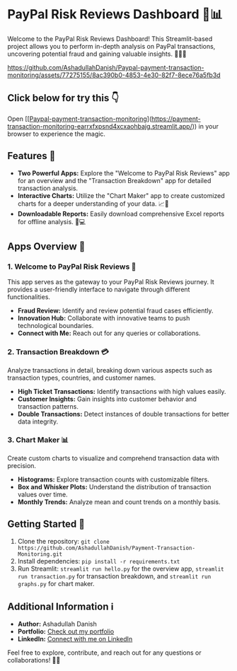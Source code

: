# PayPal Risk Reviews Dashboard 🚀📊

Welcome to the PayPal Risk Reviews Dashboard! This Streamlit-based project allows you to perform in-depth analysis on PayPal transactions, uncovering potential fraud and gaining valuable insights. 🕵️‍♂️💸


https://github.com/AshadullahDanish/Paypal-payment-transaction-monitoring/assets/77275155/8ac390b0-4853-4e30-82f7-8ece76a5fb3d


## Click below for try this 👇 
Open [[[Paypal-payment-transaction-monitoring](https://payment-transaction-monitoring-earrxfxpsnd4xcxaohbajg.streamlit.app)](https://payment-transaction-monitoring-earrxfxpsnd4xcxaohbajg.streamlit.app/)) in your browser to experience the magic.
## Features 🌟

- **Two Powerful Apps:** Explore the "Welcome to PayPal Risk Reviews" app for an overview and the "Transaction Breakdown" app for detailed transaction analysis.
- **Interactive Charts:** Utilize the "Chart Maker" app to create customized charts for a deeper understanding of your data. 📈🎨
- **Downloadable Reports:** Easily download comprehensive Excel reports for offline analysis. 💼💻

## Apps Overview 📱

### 1. Welcome to PayPal Risk Reviews 🎉

This app serves as the gateway to your PayPal Risk Reviews journey. It provides a user-friendly interface to navigate through different functionalities.

- **Fraud Review:** Identify and review potential fraud cases efficiently.
- **Innovation Hub:** Collaborate with innovative teams to push technological boundaries.
- **Connect with Me:** Reach out for any queries or collaborations.

### 2. Transaction Breakdown 💳

Analyze transactions in detail, breaking down various aspects such as transaction types, countries, and customer names.

- **High Ticket Transactions:** Identify transactions with high values easily.
- **Customer Insights:** Gain insights into customer behavior and transaction patterns.
- **Double Transactions:** Detect instances of double transactions for better data integrity.

### 3. Chart Maker 📊

Create custom charts to visualize and comprehend transaction data with precision.

- **Histograms:** Explore transaction counts with customizable filters.
- **Box and Whisker Plots:** Understand the distribution of transaction values over time.
- **Monthly Trends:** Analyze mean and count trends on a monthly basis.

## Getting Started 🚀

1. Clone the repository: `git clone https://github.com/AshadullahDanish/Payment-Transaction-Monitoring.git`
2. Install dependencies: `pip install -r requirements.txt`
3. Run Streamlit: `streamlit run hello.py` for the overview app, `streamlit run transaction.py` for transaction breakdown, and `streamlit run graphs.py` for chart maker.

## Additional Information ℹ️

- **Author:** Ashadullah Danish
- **Portfolio:** [Check out my portfolio](https://ashadullahdanish.netlify.app/)
- **LinkedIn:** [Connect with me on LinkedIn](https://www.linkedin.com/in/your-linkedin-profile/)

Feel free to explore, contribute, and reach out for any questions or collaborations! 🚀✨
